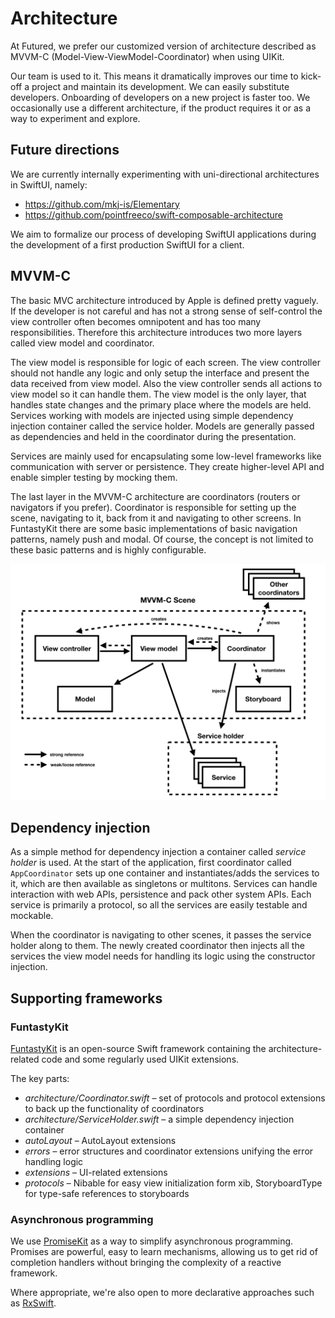 # Architecture

At Futured, we prefer our customized version of architecture described as MVVM-C (Model-View-ViewModel-Coordinator)
when using UIKit.

Our team is used to it. This means it dramatically improves our time to kick-off a project and maintain its development.
We can easily substitute developers. Onboarding of developers on a new project is faster too.
We occasionally use a different architecture, if the product requires it or as a way to experiment and explore.

## Future directions

We are currently internally experimenting with uni-directional architectures in SwiftUI, namely:

- https://github.com/mkj-is/Elementary
- https://github.com/pointfreeco/swift-composable-architecture

We aim to formalize our process of developing SwiftUI applications during
the development of a first production SwiftUI for a client.

## MVVM-C

The basic MVC architecture introduced by Apple is defined pretty vaguely. If the developer is not careful
and has not a strong sense of self-control the view controller often becomes omnipotent and has too
many responsibilities. Therefore this architecture introduces two more layers called view model and coordinator.

The view model is responsible for logic of each screen. The view controller should not handle any logic and only setup
the interface and present the data received from view model. Also the view controller sends all actions to view model
so it can handle them. The view model is the only layer, that handles state changes and the primary place where the models
are held. Services working with models are injected using simple dependency injection container called the service holder.
Models are generally passed as dependencies and held in the coordinator during the presentation.

Services are mainly used for encapsulating some low-level frameworks like communication with server or persistence.
They create higher-level API and enable simpler testing by mocking them.

The last layer in the MVVM-C architecture are coordinators (routers or navigators if you prefer).
Coordinator is responsible for setting up the scene, navigating to it, back from it and navigating to other screens.
In FuntastyKit there are some basic implementations of basic navigation patterns, namely push and modal.
Of course, the concept is not limited to these basic patterns and is highly configurable.

![MVVM-C architecture diagram](attachments/Figure.001.png)

## Dependency injection

As a simple method for dependency injection a container called *service holder* is used.
At the start of the application, first coordinator called `AppCoordinator` sets up one container and instantiates/adds
the services to it, which are then available as singletons or multitons. Services can handle interaction with web APIs,
persistence and pack other system APIs. Each service is primarily a protocol, so all the services are easily testable
and mockable.

When the coordinator is navigating to other scenes, it passes the service holder along to them. The newly created
coordinator then injects all the services the view model needs for handling its logic using the constructor injection.

## Supporting frameworks

### FuntastyKit

[FuntastyKit](https://github.com/thefuntasty/FuntastyKit) is an open-source Swift framework containing
the architecture-related code and some regularly used UIKit extensions.

The key parts:

- *architecture/Coordinator.swift* – set of protocols and protocol extensions to back up the functionality
  of coordinators
- *architecture/ServiceHolder.swift* – a simple dependency injection container
- *autoLayout* – AutoLayout extensions
- *errors* – error structures and coordinator extensions unifying the error handling logic
- *extensions* – UI-related extensions
- *protocols* – Nibable for easy view initialization form xib, StoryboardType for type-safe references to storyboards

### Asynchronous programming

We use [PromiseKit](https://github.com/mxcl/PromiseKit) as a way to simplify asynchronous programming.
Promises are powerful, easy to learn mechanisms, allowing us to get rid of completion handlers without bringing
the complexity of a reactive framework.

Where appropriate, we're also open to more declarative approaches
such as [RxSwift](https://github.com/ReactiveX/RxSwift).
